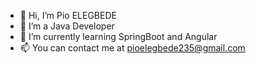 - 👋 Hi, I’m Pio ELEGBEDE
-  👀 I’m a Java Developer
- 🌱 I’m currently learning SpringBoot and Angular
- 📫 You can contact me at pioelegbede235@gmail.com

<!---
PioELG/PioELG is a ✨ special ✨ repository because its `README.md` (this file) appears on your GitHub profile.
You can click the Preview link to take a look at your changes.
--->
